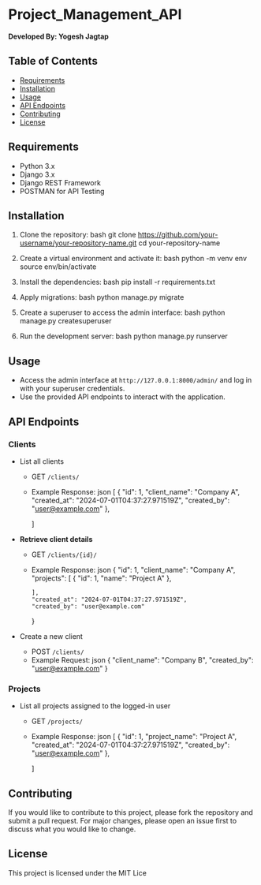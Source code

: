 # Project_Management_API
**Developed By: Yogesh Jagtap**
## Table of Contents

- [Requirements](#requirements)
- [Installation](#installation)
- [Usage](#usage)
- [API Endpoints](#api-endpoints)
- [Contributing](#contributing)
- [License](#license)

## Requirements

- Python 3.x
- Django 3.x
- Django REST Framework
- POSTMAN for API Testing

## Installation

1. Clone the repository:
    bash
    git clone https://github.com/your-username/your-repository-name.git
    cd your-repository-name
    

2. Create a virtual environment and activate it:
    bash
    python -m venv env
    source env/bin/activate
    

3. Install the dependencies:
    bash
    pip install -r requirements.txt
    

4. Apply migrations:
    bash
    python manage.py migrate
    

5. Create a superuser to access the admin interface:
    bash
    python manage.py createsuperuser
    

6. Run the development server:
    bash
    python manage.py runserver
    

## Usage

- Access the admin interface at `http://127.0.0.1:8000/admin/` and log in with your superuser credentials.
- Use the provided API endpoints to interact with the application.

## API Endpoints

### Clients

- List all clients
  - GET `/clients/`
  - Example Response:
    json
    [
        {
            "id": 1,
            "client_name": "Company A",
            "created_at": "2024-07-01T04:37:27.971519Z",
            "created_by": "user@example.com"
        },
        
    ]
    

- **Retrieve client details**
  - GET `/clients/{id}/`
  - Example Response:
    json
    {
        "id": 1,
        "client_name": "Company A",
        "projects": [
            {
                "id": 1,
                "name": "Project A"
            },
            
        ],
        "created_at": "2024-07-01T04:37:27.971519Z",
        "created_by": "user@example.com"
    }
    

- Create a new client
  - POST `/clients/`
  - Example Request:
    json
    {
        "client_name": "Company B",
        "created_by": "user@example.com"
    }
    

### Projects

- List all projects assigned to the logged-in user
  - GET `/projects/`
  - Example Response:
    json
    [
        {
            "id": 1,
            "project_name": "Project A",
            "created_at": "2024-07-01T04:37:27.971519Z",
            "created_by": "user@example.com"
        },
        
    ]
    

## Contributing

If you would like to contribute to this project, please fork the repository and submit a pull request. For major changes,
please open an issue first to discuss what you would like to change.

## License

This project is licensed under the MIT Lice
